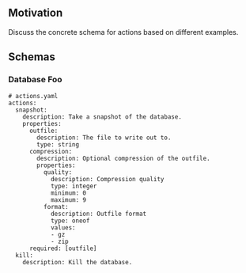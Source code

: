 ## Motivation

Discuss the concrete schema for actions based on different examples.

## Schemas

### Database Foo

```
# actions.yaml
actions:
  snapshot:
    description: Take a snapshot of the database.
    properties:
      outfile:
        description: The file to write out to.
        type: string
      compression:
        description: Optional compression of the outfile.
        properties:
          quality:
            description: Compression quality
            type: integer
            minimum: 0
            maximum: 9
          format:
            description: Outfile format
            type: oneof
            values:
            - gz
            - zip
      required: [outfile]
  kill:
    description: Kill the database.
```
